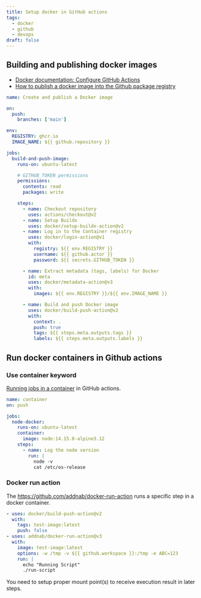 ```yaml
---
title: Setup docker in GitHub actions
tags:
  - docker
  - github
  - devops
draft: false
---
```


## Building and publishing docker images

- [Docker documentation: Configure GitHub Actions](https://docs.docker.com/ci-cd/github-actions/)
- [How to publish a docker image into the Github package registry](https://docs.github.com/en/actions/publishing-packages/publishing-docker-images)


```yaml title=".github/workflows/docker.yml"
name: Create and publish a Docker image

on:
  push:
    branches: ['main']

env:
  REGISTRY: ghcr.io
  IMAGE_NAME: ${{ github.repository }}

jobs:
  build-and-push-image:
    runs-on: ubuntu-latest

    # GITHUB_TOKEN permissions
    permissions:
      contents: read
      packages: write

    steps:
      - name: Checkout repository
        uses: actions/checkout@v2
      - name: Setup Buildx
        uses: docker/setup-buildx-action@v2
      - name: Log in to the Container registry
        uses: docker/login-action@v1
        with:
          registry: ${{ env.REGISTRY }}
          username: ${{ github.actor }}
          password: ${{ secrets.GITHUB_TOKEN }}

      - name: Extract metadata (tags, labels) for Docker
        id: meta
        uses: docker/metadata-action@v3
        with:
          images: ${{ env.REGISTRY }}/${{ env.IMAGE_NAME }}

      - name: Build and push Docker image
        uses: docker/build-push-action@v2
        with:
          context: .
          push: true
          tags: ${{ steps.meta.outputs.tags }}
          labels: ${{ steps.meta.outputs.labels }}
```

## Run docker containers in Github actions

### Use container keyword

[Running jobs in a container](https://docs.github.com/en/actions/using-jobs/running-jobs-in-a-container) in GitHub actions.

```yaml title=".github/workflows/test-container.yml"
name: container
on: push

jobs:
  node-docker:
    runs-on: ubuntu-latest
    container:
      image: node:14.15.0-alpine3.12
    steps:
      - name: Log the node version
        run: |
          node -v
          cat /etc/os-release
```

### Docker run action

The <https://github.com/addnab/docker-run-action> runs a specific step in a docker container.

```yaml title=".github/workflows/run-container.yml"
- uses: docker/build-push-action@v2
  with:
    tags: test-image:latest
    push: false
- uses: addnab/docker-run-action@v3
  with:
    image: test-image:latest
    options: -w /tmp -v ${{ github.workspace }}:/tmp -e ABC=123
    run: |
      echo "Running Script"
      ./run-script
```

You need to setup proper mount point(s) to receive execution result in later steps.
